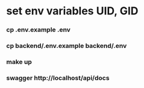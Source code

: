 # set env variables UID, GID
### cp .env.example .env
### cp backend/.env.example backend/.env
### make up
### swagger http://localhost/api/docs
